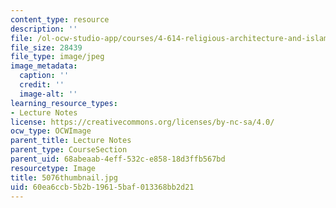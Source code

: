 ```yaml
---
content_type: resource
description: ''
file: /ol-ocw-studio-app/courses/4-614-religious-architecture-and-islamic-cultures-fall-2002/60ea6ccb5b2b19615baf013368bb2d21_5076thumbnail.jpg
file_size: 28439
file_type: image/jpeg
image_metadata:
  caption: ''
  credit: ''
  image-alt: ''
learning_resource_types:
- Lecture Notes
license: https://creativecommons.org/licenses/by-nc-sa/4.0/
ocw_type: OCWImage
parent_title: Lecture Notes
parent_type: CourseSection
parent_uid: 68abeaab-4eff-532c-e858-18d3ffb567bd
resourcetype: Image
title: 5076thumbnail.jpg
uid: 60ea6ccb-5b2b-1961-5baf-013368bb2d21
---
```


